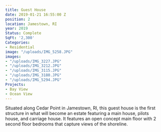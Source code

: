```yaml
---
title: Guest House
date: 2019-01-21 16:55:00 Z
position: 2
location: Jamestown, RI
year: 2019
Status: Complete
SqFt: '2,300'
Categories:
- Residential
image: "/uploads/IMG_5258.JPG"
images:
- "/uploads/IMG_3227.JPG"
- "/uploads/IMG_3212.JPG"
- "/uploads/IMG_3115.JPG"
- "/uploads/IMG_3180.JPG"
- "/uploads/IMG_5294.JPG"
Projects:
- Bay View
- Ocean View
---
```


Situated along Cedar Point in Jamestown, RI, this guest house is the first structure in what will become an estate featuring a main house, pilots house, and carriage house. It features an open concept main floor with 2 second floor bedrooms that capture views of the shoreline.